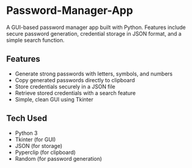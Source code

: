 # Password-Manager-App

A GUI-based password manager app built with Python. Features include secure password generation, credential storage in JSON format, and a simple search function.

## Features

- Generate strong passwords with letters, symbols, and numbers
- Copy generated passwords directly to clipboard
- Store credentials securely in a JSON file
- Retrieve stored credentials with a search feature
- Simple, clean GUI using Tkinter

## Tech Used

- Python 3
- Tkinter (for GUI)
- JSON (for storage)
- Pyperclip (for clipboard)
- Random (for password generation)

